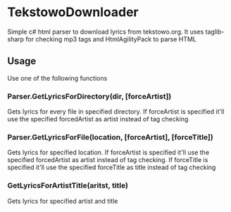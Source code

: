 # TekstowoDownloader
Simple c# html parser to download lyrics from tekstowo.org. It uses taglib-sharp for checking mp3 tags and HtmlAgilityPack to parse HTML

## Usage

Use one of the following functions

### Parser.GetLyricsForDirectory(dir, [forceArtist])

Gets lyrics for every file in specified directory. If forceArtist is specified it'll use the specified forcedArtist as artist instead of tag checking

### Parser.GetLyricsForFile(location, [forceArtist], [forceTitle])

Gets lyrics for specified location. If forceArtist is specified it'll use the specified forcedArtist as artist instead of tag checking. If forceTitle is specified it'll use the specified forceTitle as title instead of tag checking

### GetLyricsForArtistTitle(aritst, title)

Gets lyrics for specified artist and title
